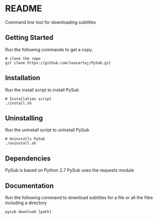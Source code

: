 # README

Command line tool for downloading subtitles

## Getting Started

Run the following commands to get a copy. 

```
# clone the repo
git clone https://github.com/leosartaj/PySub.git

```

## Installation

Run the install script to install PySub

```
# Installation script
./install.sh

```

## Uninstalling

Run the uninstall script to uninstall PySub

```
# Uninstalls PySub
./uninstall.sh

```

## Dependencies

PySub is based on Python 2.7
PySub uses the requests module

## Documentation

Run the following command to download subtitles for a file or all the files including a directory

```
pysub download [path]

```

